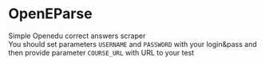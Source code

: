 # OpenEParse
Simple Openedu correct answers scraper<br>
You should set parameters `USERNAME` and `PASSWORD` with your login&pass and then provide parameter `COURSE_URL` with URL to your test
